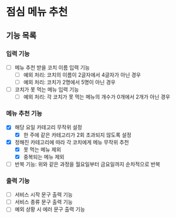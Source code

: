 # 점심 메뉴 추천

## 기능 목록

### 입력 기능
- [ ] 메뉴 추천 받을 코치 이름 입력 기능
  - [ ] 예외 처리: 코치의 이름이 2글자에서 4글자가 아닌 경우
  - [ ] 예외 처리: 코치가 2명에서 5명이 아닌 경우
- [ ] 코치가 못 먹는 메뉴 입력 기능
  - [ ] 예외 처리: 각 코치가 못 먹는 메뉴의 개수가 0개에서 2개가 아닌 경우

### 메뉴 추천 기능
- [x] 해당 요일 카테고리 무작위 설정
  - [x] 한 주에 같은 카테고리가 2회 초과되지 않도록 설정
- [x] 정해진 카테고리에 따라 각 코치에게 메뉴 무작위 추천
  - [x] 못 먹는 메뉴 제외
  - [x] 중복되는 메뉴 제외
- [ ] 반복 기능: 위와 같은 과정을 월요일부터 금요일까지 순차적으로 반복

### 출력 기능
- [ ] 서비스 시작 문구 출력 기능
- [ ] 서비스 종류 문구 출력 기능
- [ ] 예외 상황 시 에러 문구 출력 기능